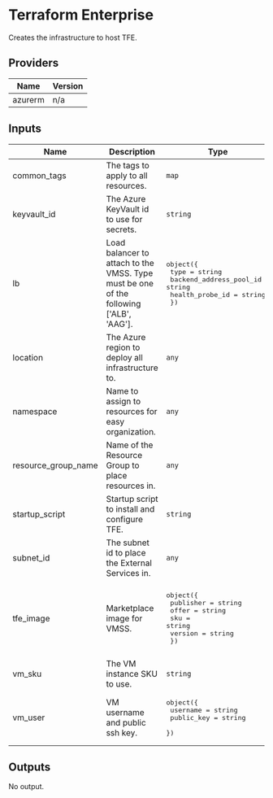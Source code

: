 # Terraform Enterprise

Creates the infrastructure to host TFE.

<!-- BEGINNING OF PRE-COMMIT-TERRAFORM DOCS HOOK -->
## Providers

| Name | Version |
|------|---------|
| azurerm | n/a |

## Inputs

| Name | Description | Type | Default | Required |
|------|-------------|------|---------|:-----:|
| common\_tags | The tags to apply to all resources. | `map` | `{}` | no |
| keyvault\_id | The Azure KeyVault id to use for secrets. | `string` | `""` | no |
| lb | Load balancer to attach to the VMSS. Type must be one of the following ['ALB', 'AAG']. | <pre>object({<br>    type                    = string<br>    backend_address_pool_id = string<br>    health_probe_id         = string<br>  })</pre> | n/a | yes |
| location | The Azure region to deploy all infrastructure to. | `any` | n/a | yes |
| namespace | Name to assign to resources for easy organization. | `any` | n/a | yes |
| resource\_group\_name | Name of the Resource Group to place resources in. | `any` | n/a | yes |
| startup\_script | Startup script to install and configure TFE. | `string` | `""` | no |
| subnet\_id | The subnet id to place the External Services in. | `any` | n/a | yes |
| tfe\_image | Marketplace image for VMSS. | <pre>object({<br>    publisher = string<br>    offer     = string<br>    sku       = string<br>    version   = string<br>  })</pre> | <pre>{<br>  "offer": "UbuntuServer",<br>  "publisher": "Canonical",<br>  "sku": "18.04-LTS",<br>  "version": "latest"<br>}</pre> | no |
| vm\_sku | The VM instance SKU to use. | `string` | `"Standard_D2s_v3"` | no |
| vm\_user | VM username and public ssh key. | <pre>object({<br>    username   = string<br>    public_key = string<br>  })</pre> | n/a | yes |

## Outputs

No output.

<!-- END OF PRE-COMMIT-TERRAFORM DOCS HOOK -->